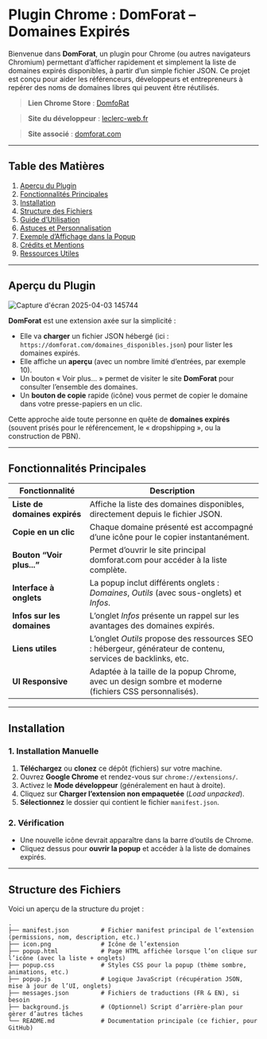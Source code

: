 # Plugin Chrome : DomForat – Domaines Expirés

Bienvenue dans **DomForat**, un plugin pour Chrome (ou autres navigateurs Chromium) permettant d’afficher rapidement et simplement la liste de domaines expirés disponibles, à partir d’un simple fichier JSON. Ce projet est conçu pour aider les référenceurs, développeurs et entrepreneurs à repérer des noms de domaines libres qui peuvent être réutilisés.

> **Lien Chrome Store** : [DomfoRat](https://chromewebstore.google.com/detail/domforat-trouver-des-doma/popnjpklpgpjipdhlgggphdalhffmkhi?hl=fr)

> **Site du développeur** : [leclerc-web.fr](https://leclerc-web.fr/)

> **Site associé** : [domforat.com](https://domforat.com/)

---

## Table des Matières
1. [Aperçu du Plugin](#aperçu-du-plugin)
2. [Fonctionnalités Principales](#fonctionnalités-principales)
3. [Installation](#installation)
4. [Structure des Fichiers](#structure-des-fichiers)
5. [Guide d’Utilisation](#guide-dutilisation)
6. [Astuces et Personnalisation](#astuces-et-personnalisation)
7. [Exemple d’Affichage dans la Popup](#exemple-daffichage-dans-la-popup)
8. [Crédits et Mentions](#crédits-et-mentions)
9. [Ressources Utiles](#ressources-utiles)

---

## Aperçu du Plugin

![Capture d'écran 2025-04-03 145744](https://github.com/user-attachments/assets/5cc07fa3-1acc-4c49-8ef2-6bf4dab015ed)


**DomForat** est une extension axée sur la simplicité :
- Elle va **charger** un fichier JSON hébergé (ici : `https://domforat.com/domaines_disponibles.json`) pour lister les domaines expirés.
- Elle affiche un **aperçu** (avec un nombre limité d’entrées, par exemple 10).
- Un bouton « Voir plus... » permet de visiter le site **DomForat** pour consulter l’ensemble des domaines.
- Un **bouton de copie** rapide (icône) vous permet de copier le domaine dans votre presse-papiers en un clic.

Cette approche aide toute personne en quête de **domaines expirés** (souvent prisés pour le référencement, le « dropshipping », ou la construction de PBN).

---

## Fonctionnalités Principales

| Fonctionnalité                  | Description                                                                                                          |
|--------------------------------|----------------------------------------------------------------------------------------------------------------------|
| **Liste de domaines expirés**  | Affiche la liste des domaines disponibles, directement depuis le fichier JSON.                                       |
| **Copie en un clic**           | Chaque domaine présenté est accompagné d’une icône pour le copier instantanément.                                    |
| **Bouton “Voir plus...”**      | Permet d’ouvrir le site principal domforat.com pour accéder à la liste complète.                                     |
| **Interface à onglets**        | La popup inclut différents onglets : *Domaines*, *Outils* (avec sous-onglets) et *Infos*.                            |
| **Infos sur les domaines**     | L’onglet *Infos* présente un rappel sur les avantages des domaines expirés.                                          |
| **Liens utiles**               | L’onglet *Outils* propose des ressources SEO : hébergeur, générateur de contenu, services de backlinks, etc.        |
| **UI Responsive**              | Adaptée à la taille de la popup Chrome, avec un design sombre et moderne (fichiers CSS personnalisés).               |

---

## Installation

### 1. Installation Manuelle
1. **Téléchargez** ou **clonez** ce dépôt (fichiers) sur votre machine.
2. Ouvrez **Google Chrome** et rendez-vous sur `chrome://extensions/`.
3. Activez le **Mode développeur** (généralement en haut à droite).
4. Cliquez sur **Charger l’extension non empaquetée** (*Load unpacked*).
5. **Sélectionnez** le dossier qui contient le fichier `manifest.json`.

### 2. Vérification
- Une nouvelle icône devrait apparaître dans la barre d’outils de Chrome.
- Cliquez dessus pour **ouvrir la popup** et accéder à la liste de domaines expirés.

---

## Structure des Fichiers

Voici un aperçu de la structure du projet :

```plaintext
.
├── manifest.json         # Fichier manifest principal de l’extension (permissions, nom, description, etc.)
├── icon.png              # Icône de l’extension
├── popup.html            # Page HTML affichée lorsque l’on clique sur l’icône (avec la liste + onglets)
├── popup.css             # Styles CSS pour la popup (thème sombre, animations, etc.)
├── popup.js              # Logique JavaScript (récupération JSON, mise à jour de l’UI, onglets)
├── messages.json         # Fichiers de traductions (FR & EN), si besoin
├── background.js         # (Optionnel) Script d’arrière-plan pour gèrer d’autres tâches
└── README.md             # Documentation principale (ce fichier, pour GitHub)
